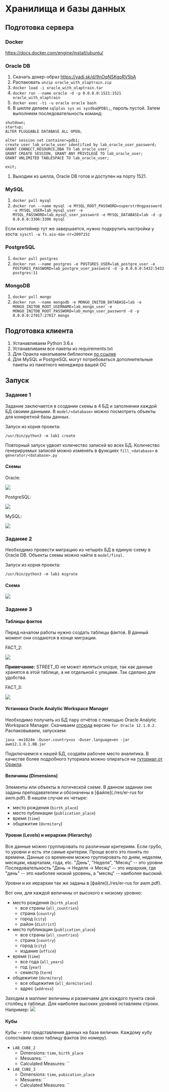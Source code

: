 # Хранилища и базы данных

## Подготовка сервера

### Docker

https://docs.docker.com/engine/install/ubuntu/

### Oracle DB 

1. Скачать докер-образ https://yadi.sk/d/9nOqNSKgoRV5bA
1. Распаковать `unzip oracle_with_olaptrain.zip`
1. `docker load -i oracle_with_olaptrain.tar`
1. `docker run --name oracle -d -p 0.0.0.0:1521:1521 oracle_with_olaptrain`
1. `docker exec -ti -u oracle oracle bash`
1. В шелле делаем `sqlplus sys as sysdba@PDB1;`, пароль пустой. Затем выполняем последовательность команд:
```
shutdown;
startup;
ALTER PLUGGABLE DATABASE ALL OPEN;

alter session set container=pdb1;
create user lab_oracle_user identified by lab_oracle_user_password;
GRANT CONNECT,RESOURCE,DBA TO lab_oracle_user;
GRANT CREATE SESSION, GRANT ANY PRIVILEGE TO lab_oracle_user;
GRANT UNLIMITED TABLESPACE TO lab_oracle_user;

exit;
```
1. Выходим из шелла, Oracle DB готов и доступен на порту 1521.

### MySQL

1. `docker pull mysql`
1. `docker run --name mysql -e MYSQL_ROOT_PASSWORD=superstr0ngpassword -e MYSQL_USER=lab_mysql_user -e MYSQL_PASSWORD=lab_mysql_user_password -e MYSQL_DATABASE=lab -d -p 0.0.0.0:3306:3306 mysql`

Если контейнер тут же завершается, нужно подкрутить настройки у хоста: `sysctl -w fs.aio-max-nr=2097152`

### PostgreSQL

1. `docker pull postgres`
1. `docker run --name postgres -e POSTGRES_USER=lab_postgre_user -e POSTGRES_PASSWORD=lab_postgre_user_password -d -p 0.0.0.0:5432:5432 postgres:11`


### MongoDB

1. `docker pull mongo`
1. `docker run --name mongodb -e MONGO_INITDB_DATABASE=lab -e MONGO_INITDB_ROOT_USERNAME=lab_mongo_user -e MONGO_INITDB_ROOT_PASSWORD=lab_mongo_user_password -d -p 0.0.0.0:27017:27017 mongo`

## Подготовка клиента

1. Устанавливаем Python 3.6.x
2. Устанавливаем все пакеты из requirements.txt
3. Для Оракла накатываем библиотеки [по ссылке](https://oracle.github.io/odpi/doc/installation.html#oracle-instant-client-zip)
4. Для MySQL и PostgreSQL могут потребоваться дополнительные пакеты из пакетного менеджера вашей ОС

## Запуск

### Задание 1

Задание заключается в создании схемы в 4 БД и заполнении каждой БД своими данными. В `model/<database>` можно посмотреть объекты для конкретной базы данных.

Запуск из корня проекта: 
```
/usr/bin/python3 -m lab1 create
```

Повторный запуск удвоит количество записей во всех БД. Количество генерируемых записей можно изменять в функциях `fill_<database>` в `generator/<database>.py`

#### Схемы

Oracle:

![](./res/oracle.png)

PostgreSQL:

![](./res/postgres.png)

MySQL:

![](./res/mysql.png)

### Задание 2

Необходимо провести миграцию из четырёх БД в единую схему в Oracle DB. Объекты схемы можно найти в `model/final`.

Запуск из корня проекта: 
```
/usr/bin/python3 -m lab1 migrate
```

#### Схема

![](./res/final.png)

### Задание 3

#### Таблицы фактов

Перед началом работы нужно создать таблицы фактов. В данный момент они создаются в конце миграции.

FACT_2:

![](./res/fact_2.png)

**Примечание:** STREET_ID не может являться unique, так как данные хранятся в этой таблице, а не отдельной с улицами. Так сделано для удобства.


FACT_3:

![](./res/fact_3.png)

#### Установка Oracle Analytic Workspace Manager 

Необходимо получить из БД пару отчётов с помощью Oracle Analytic Workspace Manager.
Скачиваем [отсюда](https://www.oracle.com/database/technologies/olap-downloads.html) версию `for Oracle 12.1.0.2`.
Распаковываем, запускаем:
```
java -mx1024m -Duser.country=us -Duser.language=en -jar awm12.1.0.1.0B.jar
```

Подключаемся к нашей БД, создаём рабочее место аналитика. В качестве более подробного туториала можно опираться на [туториал от Оракла](https://www.oracle.com/ocom/groups/public/@otn/documents/webcontent/453094.htm).

#### Величины (Dimensions)

Элементы или объекты в логической схеме. В данном задании они заданы преподавателем и обозначены в [файле](./res/er-rus for awm.pdf). В нашем случае их четыре:

- место рождения (`birth_place`)
- место публикации (`publication_place`)
- время (`time`)
- общежитие (`dormitory`)

#### Уровни (Levels) и иерархии (Hierarchy)

Все данные можно группировать по различным критериям. Если грубо, то уровни и есть эти самые критерии. 
Проще всего это понять по времени. Данные со временем можно группировать по дням, неделям, месяцам, кварталам, года, etc. 
"День", "Неделя", "Месяц" -- это уровни
Последовательность "День -> Неделя -> Месяц" -- это иерархия, где "день" -- это наиболее низкий уровень, а "месяц" -- наиболее высокий.

Уровни и их иерархии так же заданы в [файле](./res/er-rus for awm.pdf). 

Вот они, для каждой величины от высокого к низкому уровню:
- место рождения (`birth_place`) 
    - все страны (`all_countries`)
    - страна (`country`)
    - город (`city`)
    - район (`district`)
- место публикации (`publication_place`)
    - все страны (`all_countries`)
    - страна (`country`)
    - город (`city`)
    - издание (`office`)
- время (`time`)
    - все года (`all_years`)
    - год (`year`)
    - семестр (`term`)
- общежитие (`dormitory`)
    - все общежития (`all_dormitories`)
    - адрес (`address`)
    
Заходим в маппинг величины и размечаем для каждого пункта свой столбец в таблице. Для наиболее высоких уровней оставляем строки. Например:
![](./res/mapping.png)

#### Кубы

Кубы -- это представления данных на базе величин. Каждому кубу сопоставим свою таблицу фактов (по номеру).

- `LAB_CUBE_2`
    - Dimensions: `time`, `birth_place`
    - Mesuares: ``
    - Calculated Measures: ``
- `LAB_CUBE_3`
    - Dimensions: `time`, `pubication_place`
    - Mesuares: ``
    - Calculated Measures: ``
